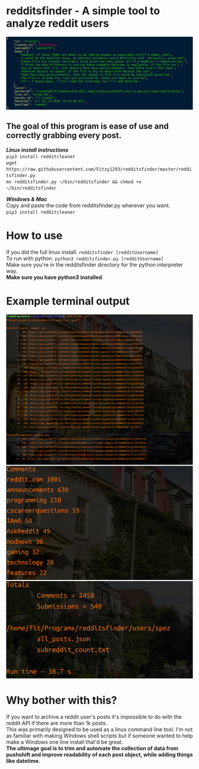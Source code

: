 # redditsfinder - A simple tool to analyze reddit users
![Alt text](images/readable.png "Optional Title") 
## The goal of this program is ease of use and correctly grabbing every post. <br/> 


***Linux install instructions***\
`pip3 install redditcleaner` \
`wget https://raw.githubusercontent.com/Fitzy1293/redditsfinder/master/redditsfinder.py` \
`mv redditsfinder.py ~/bin/redditsfinder && chmod +x ~/bin/redditsfinder`




***Windows & Mac***\
Copy and paste the code from redditsfinder.py wherever you want. \
`pip3 install redditcleaner` 

# How to use
If you did the full linux install. `redditsfinder [redditUsername]` \
To run with python. `python3 redditsfinder.py [redditUsername]` \
Make sure you're in the redditsfinder directory for the python interpreter way.\
**Make sure you have python3 installed**.

# Example terminal output
![Alt text](images/log.png?raw=true "Optional Title")\
![Alt text](images/subRank.png?raw=true "Optional Title")\
![Alt text](images/output.png?raw=true "Optional Title")

# Why bother with this? 
If you want to archive a reddit user's posts it's impossible to do with the reddit API if there are more than 1k posts. \
This was primarily designed to be used as a linux command line tool. I'm not as familiar with making Windows shell scripts but if someone wanted to help make a Windows one line install that'd be great. \
**The ultimage goal is to trim and automate the collection of data from pushshift and improve readability of each post object, while adding things like datetime.** 
